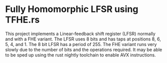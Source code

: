 # Fully Homomorphic LFSR using TFHE.rs
This project implements a Linear-feedback shift register (LFSR) normally and with a FHE variant. The LFSR uses 8 bits and has taps at positions 8, 6, 5, 4, and 1. The 8 bit LFSR has a period of 255. The FHE variant runs very slowly due to the number of bits and the operations required. It may be able to be sped up using the rust nightly toolchain to enable AVX instructions.